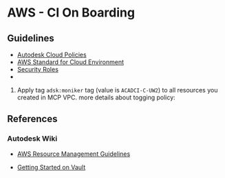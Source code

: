 # AWS - CI On Boarding

## Guidelines

- [Autodesk Cloud Policies](https://wiki.autodesk.com/display/DOJO/Autodesk+Cloud+Policies)
- [AWS Standard for Cloud Environment](https://wiki.autodesk.com/display/DOJO/AWS+Standards+for+Cloud+Environments)
- [Security Roles](https://wiki.autodesk.com/display/DOJO/Integrated+Account+Security+Roles)
- 
1. Apply tag `adsk:moniker` tag (value is `ACADCI-C-UW2`) to all resources you created in MCP VPC.
more details about togging policy: 


## References

### Autodesk Wiki
- [AWS Resource Management Guidelines](https://wiki.autodesk.com/display/DOJO/AWS+Resource+Management+Guidelines)

- [Getting Started on Vault](https://wiki.autodesk.com/display/DOJO/Getting+Started+on+HCVault#tab-HC+Vault+CLI)
<!--stackedit_data:
eyJoaXN0b3J5IjpbOTkwOTk3OTk0LC0yMDc0Njk1NDAsLTgzMj
E0NTY2OCwxNzYzMTQ0ODc2LDc0MjcyOTg2LDg3OTIyMDY2Nl19

-->